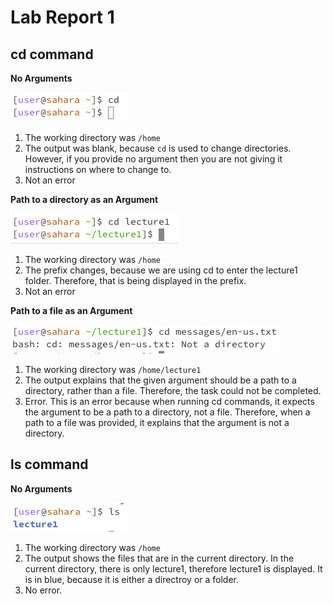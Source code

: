 # Lab Report 1

## cd command
**No Arguments**

![Image](cdnoarg.jpg)

1. The working directory was `/home`
2. The output was blank, because `cd` is used to change directories. However, if you provide no argument then you are not giving it instructions on where to change to.
3. Not an error

**Path to a directory as an Argument**

![Image](cdpatharg.jpg)

1. The working directory was `/home`
2. The prefix changes, because we are using cd to enter the lecture1 folder. Therefore, that is being displayed in the prefix.
3. Not an error

**Path to a file as an Argument**

![Image](cdfilearg.jpg)

1. The working directory was `/home/lecture1`
2. The output explains that the given argument should be a path to a directory, rather than a file. Therefore, the task could not be completed.
3. Error. This is an error because when running cd commands, it expects the argument to be a path to a directory, not a file. Therefore, when a path to a file was provided, it explains that the argument is not a directory.

## ls command
**No Arguments**

![Image](lsnoarg.jpg)

1. The working directory was `/home`
2. The output shows the files that are in the current directory. In the current directory, there is only lecture1, therefore lecture1 is displayed. It is in blue, because it is either a directroy or a folder.
3. No error.
